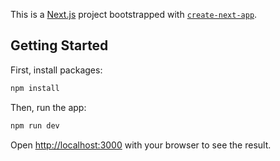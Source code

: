 This is a [Next.js](https://nextjs.org) project bootstrapped with [`create-next-app`](https://nextjs.org/docs/app/api-reference/cli/create-next-app).

## Getting Started

First, install packages:
```bash
npm install
```

Then, run the app:
```bash
npm run dev
```

Open [http://localhost:3000](http://localhost:3000) with your browser to see the result.